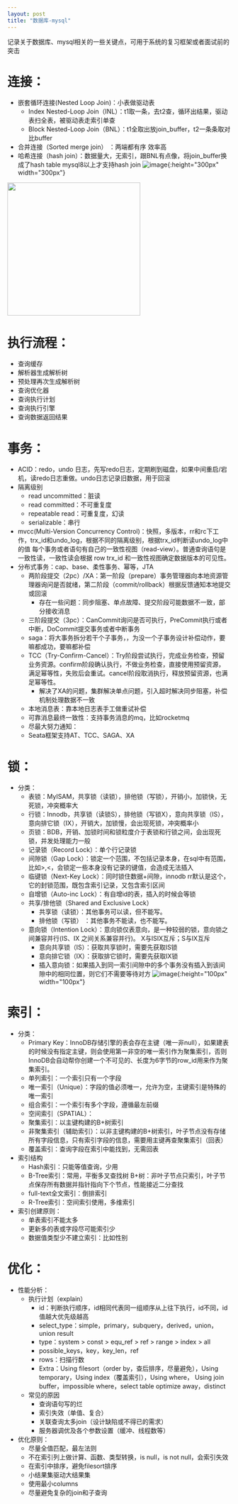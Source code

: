 ```yaml
---
layout: post
title: "数据库-mysql"
---
```

记录关于数据库、mysql相关的一些关键点，可用于系统的复习框架或者面试前的突击

# 连接：

- 嵌套循环连接(Nested Loop Join)：小表做驱动表
    - Index Nested-Loop Join（INL）：t1取一条，去t2查，循环出结果，驱动表扫全表，被驱动表走索引单查
    - Block Nested-Loop Join（BNL）：t1全取出放join_buffer，t2一条条取对比buffer
- 合并连接（Sorted merge join）	：两端都有序 效率高
- 哈希连接（hash join）：数据量大，无索引，跟BNL有点像，将join_buffer换成了hash table
mysql8以上才支持hash join
![image](https://someever.github.io/imgs/mysql-join.png){:height="300px" width="300px"}
<img src="https://someever.github.io/imgs/mysql-join.png" height="300px" width="300px" />

# 执行流程：
- 查询缓存
- 解析器生成解析树
- 预处理再次生成解析树
- 查询优化器
- 查询执行计划
- 查询执行引擎
- 查询数据返回结果

# 事务：
- ACID：redo，undo 日志，先写redo日志，定期刷到磁盘，如果中间重启/宕机，读redo日志重做。undo日志记录旧数据，用于回滚
- 隔离级别
    - read uncommitted：脏读
    - read committed：不可重复度
    - repeatable read：可重复度，幻读
    - serializable：串行
- mvcc(Multi-Version Concurrency Control)：快照，多版本，rr和rc下工作，trx_id和undo_log，根据不同的隔离级别，根据trx_id判断读undo_log中的值
每个事务或者语句有自己的一致性视图（read-view）。普通查询语句是一致性读，一致性读会根据 row trx_id 和一致性视图确定数据版本的可见性。
- 分布式事务：cap、base、柔性事务、幂等，JTA
    - 两阶段提交（2pc）/XA：第一阶段（prepare）事务管理器向本地资源管理器询问是否就绪，第二阶段（commit/rollback）根据反馈通知本地提交或回滚
        - 存在一些问题：同步阻塞、单点故障、提交阶段可能数据不一致，部分接收消息
    - 三阶段提交（3pc）：CanCommit询问是否可执行，PreCommit执行或者中断，DoCommit提交事务或者中断事务
    - saga：将大事务拆分若干个子事务，，为没一个子事务设计补偿动作，要嘛都成功，要嘛都补偿
    - TCC（Try-Confirm-Cancel）：Try阶段尝试执行，完成业务检查，预留业务资源。confirm阶段确认执行，不做业务检查，直接使用预留资源，满足幂等性，失败后会重试。cancel阶段取消执行，释放预留资源，也满足幂等性。
        - 解决了XA的问题，集群解决单点问题，引入超时解决同步阻塞，补偿机制处理数据不一致
    - 本地消息表：靠本地日志表手工做重试补偿
    - 可靠消息最终一致性：支持事务消息的mq，比如rocketmq
    - 尽最大努力通知：
    - Seata框架支持AT、TCC、SAGA、XA

# 锁：
- 分类：
    - 表锁：MyISAM，共享锁（读锁），排他锁（写锁），开销小，加锁快，无死锁，冲突概率大
    - 行锁：Innodb，共享锁（读锁S），排他锁（写锁X），意向共享锁（IS），意向排它锁（IX），开销大，加锁慢，会出现死锁，冲突概率小
    - 页锁：BDB，开销、加锁时间和锁粒度介于表锁和行锁之间，会出现死锁，并发处理能力一般
    - 记录锁（Record Lock）：单个行记录锁
    - 间隙锁（Gap Lock）：锁定一个范围，不包括记录本身，在sql中有范围，比如>,<，会锁定一些本身没有记录的键值，会造成无法插入
    - 临键锁（Next-Key Lock）：同时锁住数据+间隙，innodb rr默认是这个，它的封锁范围，既包含索引记录，又包含索引区间
    - 自增锁（Auto-inc Lock）：有自增id的表，插入的时候会等锁
    - 共享/排他锁（Shared and Exclusive Lock）
        - 共享锁（读锁）：其他事务可以读，但不能写。
        - 排他锁（写锁） ：其他事务不能读，也不能写。
    - 意向锁（Intention Lock）：意向锁仅表意向，是一种较弱的锁，意向锁之间兼容并行(IS、IX 之间关系兼容并行)。 X与ISIX互斥；S与IX互斥
        - 意向共享锁（IS）：获取共享锁时，需要先获取IS锁
        - 意向排它锁（IX）：获取排它锁时，需要先获取IX锁
        - 插入意向锁：如果插入到同一索引间隙中的多个事务没有插入到该间隙中的相同位置，则它们不需要等待对方
![image](https://someever.github.io/imgs/mysql-lock.png){:height="100px" width="100px"}

# 索引：
- 分类：
    - Primary Key：InnoDB存储引擎的表会存在主键（唯一非null），如果建表的时候没有指定主键，则会使用第一非空的唯一索引作为聚集索引，否则InnoDB会自动帮你创建一个不可见的、长度为6字节的row_id用来作为聚集索引。
    - 单列索引：一个索引只有一个字段
    - 唯一索引（Unique）：字段的值必须唯一，允许为空，主键索引是特殊的唯一索引
    - 组合索引：一个索引有多个字段，遵循最左前缀
    - 空间索引（SPATIAL）：
    - 聚集索引：以主键构建的B+树索引
    - 非聚集索引（辅助索引）：以非主键构建的B+树索引，叶子节点没有存储所有字段信息，只有索引字段的信息，需要用主键再查聚集索引（回表）
    - 覆盖索引：查询字段在索引中能找到，无需回表
- 索引结构
    - Hash索引：只能等值查询，少用
    - B-Tree索引：常用，平衡多叉查找树  B+树：非叶子节点只索引，叶子节点保存所有数据并指针指向下个节点，性能接近二分查找
    - full-text全文索引：倒排索引
    - R-Tree索引：空间索引使用，多维索引
- 索引创建原则：
    - 单表索引不能太多
    - 更新多的表或字段尽可能索引少
    - 数据值类型少不建立索引：比如性别

# 优化：
- 性能分析：
    - 执行计划（explain）
        - id：判断执行顺序，id相同代表同一组顺序从上往下执行，id不同，id值越大优先级越高
        - select_type：simple，primary，subquery，derived，union，union result
        - type：system > const > equ_ref > ref > range > index > all
        - possible_keys，key，key_len，ref
        - rows：扫描行数
        - Extra：Using filesort（order by，查后排序，尽量避免），Using temporary，Using index（覆盖索引），Using where， Using join buffer，impossible where，select table optimize away，distinct
    - 常见的原因
        - 查询语句写的烂
        - 索引失效（单值、复合）
        - 关联查询太多join（设计缺陷或不得已的需求）
        - 服务器调优及各个参数设置（缓冲、线程数等）
- 优化原则：
    - 尽量全值匹配，最左法则
    - 不在索引列上做计算、函数、类型转换，is null，is not null，会索引失效
    - 在索引中排序，避免filesort排序
    - 小结果集驱动大结果集
    - 使用最小columns
    - 尽量避免复杂的join和子查询
